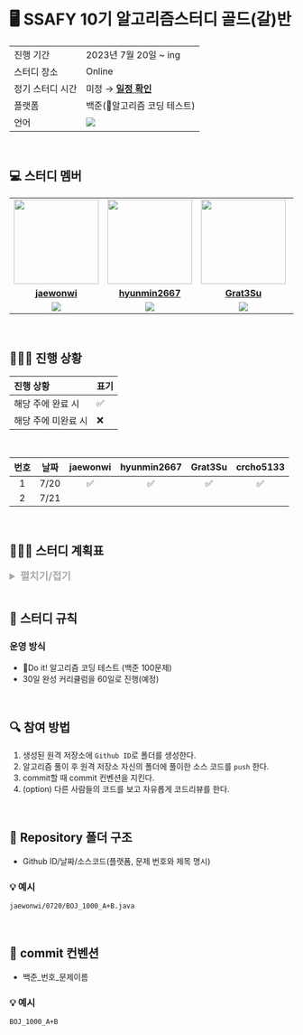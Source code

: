 

# 🖥 SSAFY 10기 알고리즘스터디 골드(갈)반

<table >
  <tr>
    <td>진행 기간</td>
    <td>2023년 7월 20일 ~ ing </td>
  </tr>
  <tr>
    <td>스터디 장소</td>
    <td>Online</td>
  </tr>
  <tr>
    <td>정기 스터디 시간</td>
    <td>미정 &rarr; <a href="https://github.com/CodeSquad-BE-Study/Algorithm-Study/wiki/%EB%AA%A8%EC%9E%84-%EC%9D%BC%EC%A0%95"><b>일정 확인</b></a></td>
  </tr>
  <tr>
    <td>플랫폼</td>
    <td>백준(📘알고리즘 코딩 테스트)</td>
  </tr>
  <tr>
    <td>언어</td>
    <td>
      <img src="https://img.shields.io/badge/Java-007396.svg?&style=for-the-badge&logo=Java&logoColor=white"> 
      <!-- <img src="https://img.shields.io/badge/Python-3776AB?style=for-the-badge&logo=python&logoColor=white"> -->
    </td>
  </tr>
</table>

<br/>

## 💻️ 스터디 멤버

<table align="center">
 <tr>
    <td align="center"><a href="https://github.com/jaewonwi"><img src="https://avatars.githubusercontent.com/jaewonwi" width="150px;" alt=""></a></td>
    <td align="center"><a href="https://github.com/hyunmin2667"><img src="https://avatars.githubusercontent.com/hyunmin2667" width="150px;" alt=""></a></td>
    <td align="center"><a href="https://github.com/Grat3Su"><img src="https://avatars.githubusercontent.com/Grat3Su" width="150px;" alt=""></a></td>
    <td align="center"><a href="https://github.com/crcho5133"><img src="https://avatars.githubusercontent.com/crcho5133" width="150px;" alt=""></a></td>
  </tr>
  <tr>
    <td align="center"><a href="https://github.com/jaewonwi"><b>jaewonwi</b></a></td>
    <td align="center"><a href="https://github.com/hyunmin2667"><b>hyunmin2667</b></a></td>
    <td align="center"><a href="https://github.com/Grat3Su"><b>Grat3Su</b></a></td>
    <td align="center"><a href="https://github.com/crcho5133"><b>crcho5133</b></a></td>
  </tr>
  <tr> 
    <td align="center"><img src="https://img.shields.io/badge/Java-007396.svg?&style=for-the-badge&logo=Java&logoColor=white"></td>
    <td align="center"><img src="https://img.shields.io/badge/Java-007396?style=for-the-badge&logo=java&logoColor=white"></td>
    <td align="center"><img src="https://img.shields.io/badge/Java-007396?style=for-the-badge&logo=java&logoColor=white"></td>
    <td align="center"><img src="https://img.shields.io/badge/Java-007396?style=for-the-badge&logo=java&logoColor=white"></td>
    <!-- <td align="center"><img src="https://img.shields.io/badge/Java-007396?style=for-the-badge&logo=java&logoColor=white"><br/><img src="https://img.shields.io/badge/Python-3776AB?style=for-the-badge&logo=python&logoColor=white"></td> -->
  </tr> 
</table>


<br/>

## 🧑🏻‍💻 진행 상황

| 진행 상황            | 표기  |
|:-----------------|:----|
| 해당 주에 완료 시       | ✅   |
| 해당 주에 미완료 시      | ❌   |

<br>

|   번호    |      날짜       | jaewonwi | hyunmin2667 | Grat3Su | crcho5133 | 
|:-------:|:-------------:|:-------:|:---------:|:--------:|:------------:|
| 1 | 7/20 |    ✅    |     ✅     |    ✅     |      ✅      |
| 2 | 7/21 |        |          |         |            |




<br/>

## 🧑🏻‍💻 스터디 계획표

<details>
<summary style="font-weight:bold;color:darkgray;font-size:18px">
펼치기/접기
</summary>

<div markdown="1" >


|차수 |      날짜       | 분류 | 백준문제 |  진행도
|:---:|:-------------:|:-------:|:---------:|:---------:|
1일차	|	7/19	|	준비	|	코딩테스트	|	✅
2일차	|	7/20	|	준비	|	준비하기	|	✅
3일차	|	7/21	|	자료구조	|	배열의 리스트	|	✅
4일차	|	7/22	|	자료구조	|	구간 합	|	✅
5일차	|	7/23	|	자료구조	|	투 포인터	|	
6일차	|	7/24	|	자료구조	|	슬라이딩 윈도우	|	
7일차	|	7/25	|	자료구조	|	스택과 큐	|	
8일차	|	7/26	|	자료구조	|	스택과 큐	|	
9일차	|	7/27	|	정렬	|	버블 정렬	|	
10일차	|	7/28	|	정렬	|	선택 정렬	|	
11일차	|	7/29	|	정렬	|	삽입 정렬	|	
12일차	|	7/30	|	정렬	|	퀵 정렬	|	
13일차	|	7/31	|	정렬	|	병합 정렬	|	
14일차	|	8/1	|	정렬	|	기수 정렬	|	
15일차	|	8/2	|	탐색	|	깊이 우선 탐색	|	
16일차	|	8/3	|	탐색	|	너비 우선 탐색	|	
17일차	|	8/4	|	탐색	|	이진 탐색	|	
18일차	|	8/5	|	탐색	|	이진 탐색	|	
19일차	|	8/6	|	그리디	|	문제 풀이	|	
20일차	|	8/7	|	그리디	|	문제 풀이	|	
21일차	|	8/8	|	그리디	|	문제 풀이	|	
22일차	|	8/9	|	그리디	|	문제풀이	|	
23일차	|	8/10	|	정수론	|	소수 구하기	|	
24일차	|	8/11	|	정수론	|	오일러 피	|	
25일차	|	8/12	|	정수론	|	유클리드 호제법	|	
26일차	|	8/13	|	정수론	|	확장 유클리드 호제법	|	
27일차	|	8/14	|	그래프	|	그래프의 표현	|	
28일차	|	8/15	|	그래프	|	그래프의 표현	|	
29일차	|	8/16	|	그래프	|	유니온 파인드	|	
30일차	|	8/17	|	그래프	|	유니온 파인드	|	
31일차	|	8/18	|	그래프	|	위상 정렬	|	
32일차	|	8/19	|	그래프	|	위상 정렬	|	
33일차	|	8/20	|	그래프	|	다익스트라	|	
34일차	|	8/21	|	그래프	|	다익스트라	|	
35일차	|	8/22	|	그래프	|	벨만-포드	|	
36일차	|	8/23	|	그래프	|	플로이드-워셜	|	
37일차	|	8/24	|	그래프	|	최소 신장 트리	|	
38일차	|	8/25	|	그래프	|	최소 신장 트리	|	
39일차	|	8/26	|	트리	|	트리 알아보기	|	
40일차	|	8/27	|	트리	|	트라이	|	
41일차	|	8/28	|	트리	|	이진 트리	|	
42일차	|	8/29	|	트리	|	이진 트리	|	
43일차	|	8/30	|	트리	|	세그먼트 트리	|	
44일차	|	8/31	|	트리	|	세그먼트 트리	|	
45일차	|	9/1	|	트리	|	최소 공통 조상	|	
46일차	|	9/2	|	트리	|	최소 공통 조상	|	
47일차	|	9/3	|	조합	|	문제 풀이	|	
48일차	|	9/4	|	조합	|	문제 풀이	|	
49일차	|	9/5	|	조합	|	문제 풀이	|	
50일차	|	9/6	|	조합	|	문제 풀이	|	
51일차	|	9/7	|	동적 계획법	|	문제 풀이	|	
52일차	|	9/8	|	동적 계획법	|	문제 풀이	|	
53일차	|	9/9	|	동적 계획법	|	문제 풀이	|	
54일차	|	9/10	|	동적 계획법	|	문제 풀이	|	
55일차	|	9/11	|	동적 계획법	|	문제 풀이	|	
56일차	|	9/12	|	동적 계획법	|	문제 풀이	|	
57일차	|	9/13	|	동적 계획법	|	문제 풀이	|	
58일차	|	9/14	|	동적 계획법	|	문제 풀이	|	
59일차	|	9/15	|	기하	|	문제 풀이	|	
60일차	|	9/16	|	기하	|	문제 풀이	|	

















</div>
</details>


<br/>

## 📌 스터디 규칙

### 운영 방식

- 📘Do it! 알고리즘 코딩 테스트 (백준 100문제)
- 30일 완성 커리큘럼을 60일로 진행(예정)


<br>

## 🔍 참여 방법

1. 생성된 원격 저장소에 `Github ID`로 폴더를 생성한다.
2. 알고리즘 풀이 후 원격 저장소 자신의 폴더에 풀이한 소스 코드를 `push` 한다.
3. commit할 때 commit 컨벤션을 지킨다.
4. (option) 다른 사람들의 코드를 보고 자유롭게 코드리뷰를 한다.

<br/>

## 📁 Repository 폴더 구조

- Github ID/날짜/소스코드(플랫폼, 문제 번호와 제목 명시)

### 💡 예시

`jaewonwi/0720/BOJ_1000_A+B.java`

<br/>

## 📁 commit 컨벤션

- 백준_번호_문제이름

### 💡 예시

`BOJ_1000_A+B`


</center>  